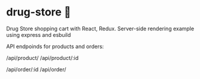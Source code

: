 # drug-store 🐔

Drug Store shopping cart with React, Redux. 
Server-side rendering example using express and esbuild

API endpoinds for products and orders:

/api/product/
/api/product/:id

/api/order/:id
/api/order/
